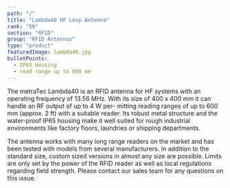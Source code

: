 ```yaml
---
path: "/"
title: "Lambda40 HF Loop Antenna"
rank: "50"
section: "RFID"
group: "RFID Antennas"
type: "product"
featuredImage: lambda40.jpg
bulletPoints:
  - IP65 Housing
  - read range up to 600 mm
---
```

The metraTec Lambda40 is an RFID antenna for HF systems with an operating frequency of 13.56 MHz. With its size of 400 x 400 mm it can handle an RF output of up to 4 W per- mitting reading ranges of up to 600 mm (approx. 2 ft) with a suitable reader. Its robust metal structure and the water-proof IP65 housing make it well suited for rough industrial environments like factory floors, laundries or shipping departments.

The antenna works with many long range readers on the market and has been tested with models from several manufacturers. In addition to the standard size, custom sized versions in almost any size are possible. Limits are only set by the power of the RFID reader as well as local regulations regarding field strength. Please contact our sales team for any questions on this issue.
